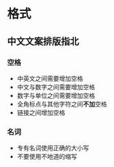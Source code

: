 # 格式

## 中文文案排版指北

### 空格

* 中英文之间需要增加空格
* 中文与数字之间需要增加空格
* 数字与单位之间需要增加空格
* 全角标点与其他字符之间**不加**空格
* 链接之间增加空格

### 名词

* 专有名词使用正确的大小写
* 不要使用不地道的缩写